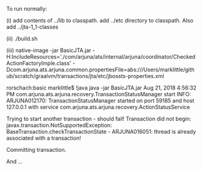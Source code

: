 To run normally:

(i) add contents of ../lib to classpath. add ../etc directory to
classpath. Also add ../jta-1_1-classes

(ii) ./build.sh

(iii) native-image -jar BasicJTA.jar -H:IncludeResources='./com/arjuna/ats/internal/arjuna/coordinator/CheckedActionFactoryImple.class' -Dcom.arjuna.ats.arjuna.common.propertiesFile=abs:///Users/marklittle/github/scratch/graalvm/transactions/jta/etc/jbossts-properties.xml

rorschach:basic marklittle$ !java
java -jar BasicJTA.jar
Aug 21, 2018 4:56:32 PM com.arjuna.ats.arjuna.recovery.TransactionStatusManager start
INFO: ARJUNA012170: TransactionStatusManager started on port 59185 and host 127.0.0.1 with service com.arjuna.ats.arjuna.recovery.ActionStatusService

Trying to start another transaction - should fail!
Transaction did not begin: javax.transaction.NotSupportedException: BaseTransaction.checkTransactionState - ARJUNA016051: thread is already associated with a transaction!

Committing transaction.

And ...

